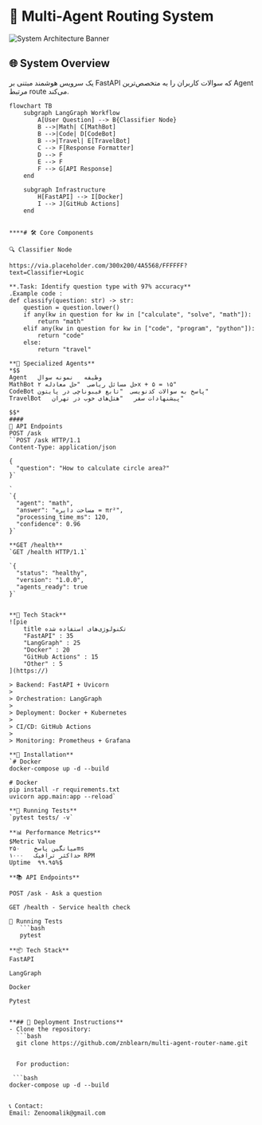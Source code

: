 # 🚀 Multi-Agent Routing System

![System Architecture Banner](https://via.placeholder.com/1200x400/2D3748/FFFFFF?text=Multi-Agent+Routing+System)

## 🌐 System Overview
یک سرویس هوشمند مبتنی بر FastAPI که سوالات کاربران را به متخصص‌ترین Agent مرتبط route می‌کند.

```mermaid
flowchart TB
    subgraph LangGraph Workflow
        A[User Question] --> B{Classifier Node}
        B -->|Math| C[MathBot]
        B -->|Code| D[CodeBot]
        B -->|Travel| E[TravelBot]
        C --> F[Response Formatter]
        D --> F
        E --> F
        F --> G[API Response]
    end
    
    subgraph Infrastructure
        H[FastAPI] --> I[Docker]
        I --> J[GitHub Actions]
    end


****# 🛠️ Core Components

🔍 Classifier Node

https://via.placeholder.com/300x200/4A5568/FFFFFF?text=Classifier+Logic

**.Task: Identify question type with 97% accuracy**
.Example code :
def classify(question: str) -> str:
    question = question.lower()
    if any(kw in question for kw in ["calculate", "solve", "math"]):
        return "math"
    elif any(kw in question for kw in ["code", "program", "python"]):
        return "code"
    else:
        return "travel"

**🤖 Specialized Agents**
*$$
Agent	وظیفه	نمونه سوال
MathBot	حل مسائل ریاضی	"حل معادله ۲x + ۵ = ۱۵"
CodeBot	پاسخ به سوالات کدنویسی	"تابع فیبوناچی در پایتون"
TravelBot	پیشنهادات سفر	"هتل‌های خوب در تهران"

$$*
#### 
📡 API Endpoints
POST /ask
``POST /ask HTTP/1.1
Content-Type: application/json

{
  "question": "How to calculate circle area?"
}`

`
`{
  "agent": "math",
  "answer": "مساحت دایره = πr²",
  "processing_time_ms": 120,
  "confidence": 0.96
}`

**GET /health**
`GET /health HTTP/1.1`

`{
  "status": "healthy",
  "version": "1.0.0",
  "agents_ready": true
}`


**🧩 Tech Stack**
![pie
    title تکنولوژی‌های استفاده شده
    "FastAPI" : 35
    "LangGraph" : 25
    "Docker" : 20
    "GitHub Actions" : 15
    "Other" : 5
](https://)

> Backend: FastAPI + Uvicorn
> 
> Orchestration: LangGraph
> 
> Deployment: Docker + Kubernetes 
> 
> CI/CD: GitHub Actions
> 
> Monitoring: Prometheus + Grafana 

**🚀 Installation**
`# Docker
docker-compose up -d --build

# Docker
pip install -r requirements.txt
uvicorn app.main:app --reload`

**🧪 Running Tests**
`pytest tests/ -v`

**📊 Performance Metrics**
$Metric	Value
میانگین پاسخ	۲۵۰ms
حداکثر ترافیک	۱۰۰۰ RPM
Uptime	۹۹.۹۵%$

**📚 API Endpoints**

POST /ask - Ask a question

GET /health - Service health check

🧪 Running Tests
   ```bash
   pytest

**📦 Tech Stack**
FastAPI

LangGraph

Docker

Pytest


**## 📌 Deployment Instructions**
- Clone the repository:
  ```bash
  git clone https://github.com/znblearn/multi-agent-router-name.git


  For production:

 ```bash
docker-compose up -d --build


📞 Contact:
Email: Zenoomalik@gmail.com